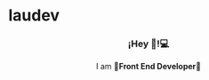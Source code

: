# laudev
<p align="center" width="300">
 
   <h3 align="center">¡Hey 👋!💻</h3>
</p>

<p align="center">I am <strong>🚀Front End Developer🚀</strong></p>
<p align="center">
